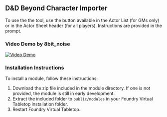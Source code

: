 ## D&D Beyond Character Importer

To use the the tool, use the button available in the Actor List (for GMs only) or in the Actor Sheet header (for all players). Instructions are provided in the prompt.

### Video Demo by 8bit_noise

[![Video Demo](https://i.imgur.com/JU1rpIL.png)](https://streamable.com/7jmou)

### Installation Instructions

To install a module, follow these instructions:

1. Download the zip file included in the module directory. If one is not provided, the module is still in early development.
2. Extract the included folder to `public/modules` in your Foundry Virtual Tabletop installation folder.
3. Restart Foundry Virtual Tabletop. 
